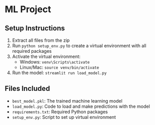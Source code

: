 # ML Project

## Setup Instructions

1. Extract all files from the zip
2. Run `python setup_env.py` to create a virtual environment with all required packages
3. Activate the virtual environment:
   - Windows: `venv\Scripts\activate`
   - Linux/Mac: `source venv/bin/activate`
4. Run the model: `streamlit run load_model.py`

## Files Included
- `best_model.pkl`: The trained machine learning model
- `load_model.py`: Code to load and make predictions with the model
- `requirements.txt`: Required Python packages
- `setup_env.py`: Script to set up virtual environment
